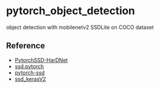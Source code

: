 # pytorch_object_detection
object detection with mobilenetv2 SSDLite on COCO dataset


## Reference
- [PytorchSSD-HarDNet](https://github.com/PingoLH/PytorchSSD-HarDNet)
- [ssd.pytorch](https://github.com/amdegroot/ssd.pytorch)
- [pytorch-ssd](https://github.com/qfgaohao/pytorch-ssd)
- [ssd_kerasV2](https://github.com/tanakataiki/ssd_kerasV2)

